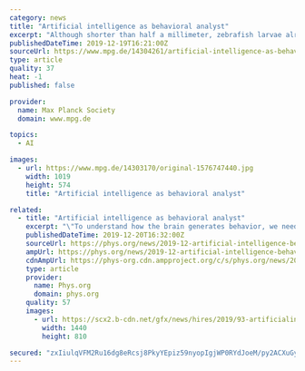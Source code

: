 ```yaml
---
category: news
title: "Artificial intelligence as behavioral analyst"
excerpt: "Although shorter than half a millimeter, zebrafish larvae already master all the behaviors they need to survive. Catching prey is such an innate behavioral sequence, fine-tuned by experience. However, how do neuronal circuits steer and combine the ..."
publishedDateTime: 2019-12-19T16:21:00Z
sourceUrl: https://www.mpg.de/14304261/artificial-intelligence-as-behavioral-analyst
type: article
quality: 37
heat: -1
published: false

provider:
  name: Max Planck Society
  domain: www.mpg.de

topics:
  - AI

images:
  - url: https://www.mpg.de/14303170/original-1576747440.jpg
    width: 1019
    height: 574
    title: "Artificial intelligence as behavioral analyst"

related:
  - title: "Artificial intelligence as behavioral analyst"
    excerpt: "\"To understand how the brain generates behavior, we need to know the \"syllables,\" the building blocks of the behavior.\" Aided by artificial intelligence, Mearns and his colleagues from the Max Planck Institute of Neurobiology have broken down the hunting behavior of larval zebrafish into its basic building blocks. They show how these building ..."
    publishedDateTime: 2019-12-20T16:32:00Z
    sourceUrl: https://phys.org/news/2019-12-artificial-intelligence-behavioral-analyst.html
    ampUrl: https://phys.org/news/2019-12-artificial-intelligence-behavioral-analyst.amp
    cdnAmpUrl: https://phys-org.cdn.ampproject.org/c/s/phys.org/news/2019-12-artificial-intelligence-behavioral-analyst.amp
    type: article
    provider:
      name: Phys.org
      domain: phys.org
    quality: 57
    images:
      - url: https://scx2.b-cdn.net/gfx/news/hires/2019/93-artificialin.jpg
        width: 1440
        height: 810

secured: "zxIiulqVFM2Ru16dg8eRcsj8PkyYEpiz59nyopIgjWP0RYdJoeM/py2ACXuGytVBGgECfxU+l6iNw8Rr/mDVUzUZ/wUSlKyoqNe4B+9/IKvpm9aGOFlyOXK3WORTLvu9mcxDjhMKQAfhx9q4hEws2FLrQqsi5Ag8A0rNYxE90G1+roF4OVySqXul8kVJyq7fo6TzRjoHq5u61pzYpjpoE8p6MC2PxDsU1bbOSBryUIMq0YuQiMTUyTKWHwe0Vi0pUuExAhVjwBPv8TaOyVg52g==;+3KulgZ6uZK6cB90xaGW1g=="
---
```



